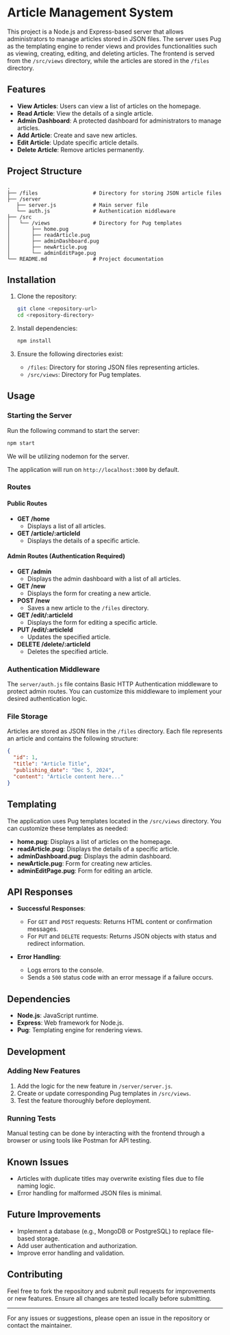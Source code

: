 # Article Management System

This project is a Node.js and Express-based server that allows administrators to manage articles stored in JSON files. The server uses Pug as the templating engine to render views and provides functionalities such as viewing, creating, editing, and deleting articles. The frontend is served from the `/src/views` directory, while the articles are stored in the `/files` directory.

## Features

- **View Articles**: Users can view a list of articles on the homepage.
- **Read Article**: View the details of a single article.
- **Admin Dashboard**: A protected dashboard for administrators to manage articles.
- **Add Article**: Create and save new articles.
- **Edit Article**: Update specific article details.
- **Delete Article**: Remove articles permanently.

## Project Structure

```
.
├── /files                  # Directory for storing JSON article files
├── /server                 
   ├── server.js            # Main server file
   └── auth.js              # Authentication middleware
├── /src
│   └── /views              # Directory for Pug templates
│       ├── home.pug
│       ├── readArticle.pug
│       ├── adminDashboard.pug
│       ├── newArticle.pug
│       └── adminEditPage.pug
└── README.md               # Project documentation
```

## Installation

1. Clone the repository:
   ```bash
   git clone <repository-url>
   cd <repository-directory>
   ```

2. Install dependencies:
   ```bash
   npm install
   ```

3. Ensure the following directories exist:
   - `/files`: Directory for storing JSON files representing articles.
   - `/src/views`: Directory for Pug templates.

## Usage

### Starting the Server

Run the following command to start the server:
```bash
npm start
```
We will be utilizing nodemon for the server.

The application will run on `http://localhost:3000` by default.

### Routes

#### Public Routes
- **GET /home**
  - Displays a list of all articles.
- **GET /article/:articleId**
  - Displays the details of a specific article.

#### Admin Routes (Authentication Required)
- **GET /admin**
  - Displays the admin dashboard with a list of all articles.
- **GET /new**
  - Displays the form for creating a new article.
- **POST /new**
  - Saves a new article to the `/files` directory.
- **GET /edit/:articleId**
  - Displays the form for editing a specific article.
- **PUT /edit/:articleId**
  - Updates the specified article.
- **DELETE /delete/:articleId**
  - Deletes the specified article.

### Authentication Middleware
The `server/auth.js` file contains Basic HTTP Authentication middleware to protect admin routes. You can customize this middleware to implement your desired authentication logic.

### File Storage
Articles are stored as JSON files in the `/files` directory. Each file represents an article and contains the following structure:
```json
{
  "id": 1,
  "title": "Article Title",
  "publishing_date": "Dec 5, 2024",
  "content": "Article content here..."
}
```

## Templating
The application uses Pug templates located in the `/src/views` directory. You can customize these templates as needed:

- **home.pug**: Displays a list of articles on the homepage.
- **readArticle.pug**: Displays the details of a specific article.
- **adminDashboard.pug**: Displays the admin dashboard.
- **newArticle.pug**: Form for creating new articles.
- **adminEditPage.pug**: Form for editing an article.

## API Responses

- **Successful Responses**:
  - For `GET` and `POST` requests: Returns HTML content or confirmation messages.
  - For `PUT` and `DELETE` requests: Returns JSON objects with status and redirect information.

- **Error Handling**:
  - Logs errors to the console.
  - Sends a `500` status code with an error message if a failure occurs.

## Dependencies

- **Node.js**: JavaScript runtime.
- **Express**: Web framework for Node.js.
- **Pug**: Templating engine for rendering views.

## Development

### Adding New Features
1. Add the logic for the new feature in `/server/server.js`.
2. Create or update corresponding Pug templates in `/src/views`.
3. Test the feature thoroughly before deployment.

### Running Tests
Manual testing can be done by interacting with the frontend through a browser or using tools like Postman for API testing.

## Known Issues

- Articles with duplicate titles may overwrite existing files due to file naming logic.
- Error handling for malformed JSON files is minimal.

## Future Improvements

- Implement a database (e.g., MongoDB or PostgreSQL) to replace file-based storage.
- Add user authentication and authorization.
- Improve error handling and validation.

## Contributing

Feel free to fork the repository and submit pull requests for improvements or new features. Ensure all changes are tested locally before submitting.

---

For any issues or suggestions, please open an issue in the repository or contact the maintainer.
